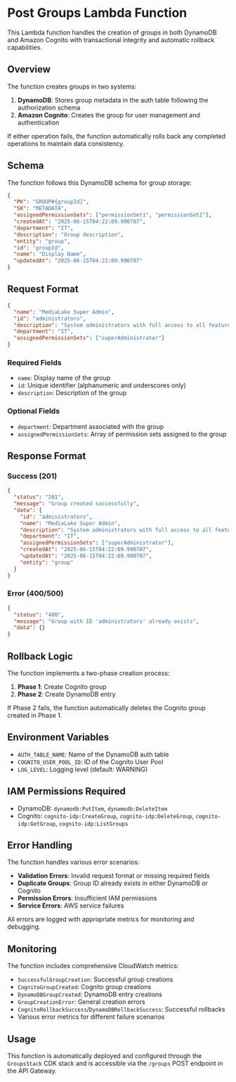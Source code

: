 # Post Groups Lambda Function

This Lambda function handles the creation of groups in both DynamoDB and Amazon Cognito with transactional integrity and automatic rollback capabilities.

## Overview

The function creates groups in two systems:

1. **DynamoDB**: Stores group metadata in the auth table following the authorization schema
2. **Amazon Cognito**: Creates the group for user management and authentication

If either operation fails, the function automatically rolls back any completed operations to maintain data consistency.

## Schema

The function follows this DynamoDB schema for group storage:

```json
{
  "PK": "GROUP#{groupId}",
  "SK": "METADATA",
  "assignedPermissionSets": ["permissionSet1", "permissionSet2"],
  "createdAt": "2025-06-15T04:22:09.990787",
  "department": "IT",
  "description": "Group description",
  "entity": "group",
  "id": "groupId",
  "name": "Display Name",
  "updatedAt": "2025-06-15T04:22:09.990787"
}
```

## Request Format

```json
{
  "name": "MediaLake Super Admin",
  "id": "administrators",
  "description": "System administrators with full access to all features and settings",
  "department": "IT",
  "assignedPermissionSets": ["superAdministrator"]
}
```

### Required Fields

- `name`: Display name of the group
- `id`: Unique identifier (alphanumeric and underscores only)
- `description`: Description of the group

### Optional Fields

- `department`: Department associated with the group
- `assignedPermissionSets`: Array of permission sets assigned to the group

## Response Format

### Success (201)

```json
{
  "status": "201",
  "message": "Group created successfully",
  "data": {
    "id": "administrators",
    "name": "MediaLake Super Admin",
    "description": "System administrators with full access to all features and settings",
    "department": "IT",
    "assignedPermissionSets": ["superAdministrator"],
    "createdAt": "2025-06-15T04:22:09.990787",
    "updatedAt": "2025-06-15T04:22:09.990787",
    "entity": "group"
  }
}
```

### Error (400/500)

```json
{
  "status": "400",
  "message": "Group with ID 'administrators' already exists",
  "data": {}
}
```

## Rollback Logic

The function implements a two-phase creation process:

1. **Phase 1**: Create Cognito group
2. **Phase 2**: Create DynamoDB entry

If Phase 2 fails, the function automatically deletes the Cognito group created in Phase 1.

## Environment Variables

- `AUTH_TABLE_NAME`: Name of the DynamoDB auth table
- `COGNITO_USER_POOL_ID`: ID of the Cognito User Pool
- `LOG_LEVEL`: Logging level (default: WARNING)

## IAM Permissions Required

- DynamoDB: `dynamodb:PutItem`, `dynamodb:DeleteItem`
- Cognito: `cognito-idp:CreateGroup`, `cognito-idp:DeleteGroup`, `cognito-idp:GetGroup`, `cognito-idp:ListGroups`

## Error Handling

The function handles various error scenarios:

- **Validation Errors**: Invalid request format or missing required fields
- **Duplicate Groups**: Group ID already exists in either DynamoDB or Cognito
- **Permission Errors**: Insufficient IAM permissions
- **Service Errors**: AWS service failures

All errors are logged with appropriate metrics for monitoring and debugging.

## Monitoring

The function includes comprehensive CloudWatch metrics:

- `SuccessfulGroupCreation`: Successful group creations
- `CognitoGroupCreated`: Cognito group creations
- `DynamoDBGroupCreated`: DynamoDB entry creations
- `GroupCreationError`: General creation errors
- `CognitoRollbackSuccess`/`DynamoDBRollbackSuccess`: Successful rollbacks
- Various error metrics for different failure scenarios

## Usage

This function is automatically deployed and configured through the `GroupsStack` CDK stack and is accessible via the `/groups` POST endpoint in the API Gateway.
